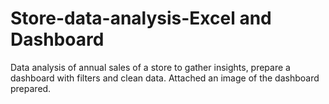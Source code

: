 # Store-data-analysis-Excel and Dashboard
Data analysis of annual sales of a store to gather insights, prepare a dashboard with filters and clean data.
Attached an image of the dashboard prepared.

